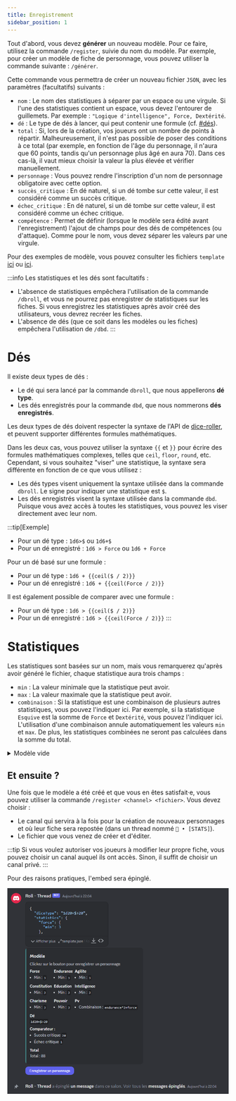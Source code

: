 ```yaml
---
title: Enregistrement
sidebar_position: 1
---
```


Tout d'abord, vous devez **générer** un nouveau modèle. Pour ce faire, utilisez la commande `/register`, suivie du nom du modèle. Par exemple, pour créer un modèle de fiche de personnage, vous pouvez utiliser la commande suivante : `/générer`.

Cette commande vous permettra de créer un nouveau fichier `JSON`, avec les paramètres (facultatifs) suivants :
- `nom` : Le nom des statistiques à séparer par un espace ou une virgule. Si l'une des statistiques contient un espace, vous devez l'entourer de guillemets. Par exemple : `"Logique d'intelligence", Force, Dextérité`.
- `dé` : Le type de dés à lancer, qui peut contenir une formule (cf. [#dés](#dés)).
- `total` : Si, lors de la création, vos joueurs ont un nombre de points à répartir. Malheureusement, il n'est pas possible de poser des conditions à ce total (par exemple, en fonction de l'âge du personnage, il n'aura que 60 points, tandis qu'un personnage plus âgé en aura 70). Dans ces cas-là, il vaut mieux choisir la valeur la plus élevée et vérifier manuellement.
- `personnage` : Vous pouvez rendre l'inscription d'un nom de personnage obligatoire avec cette option.
- `succès_critique` : En dé naturel, si un dé tombe sur cette valeur, il est considéré comme un succès critique.
- `échec_critique` : En dé naturel, si un dé tombe sur cette valeur, il est considéré comme un échec critique.
- `compétence` : Permet de définir (lorsque le modèle sera édité avant l'enregistrement) l'ajout de champs pour des dés de compétences (ou d'attaque). Comme pour le nom, vous devez séparer les valeurs par une virgule.

Pour des exemples de modèle, vous pouvez consulter les fichiers `template` [ici](https://github.com/Dicelette/discord-dicelette/tree/main/template) ou [ici](register/template).

:::info
Les statistiques et les dés sont facultatifs :
- L'absence de statistiques empêchera l'utilisation de la commande `/dbroll`, et vous ne pourrez pas enregistrer de statistiques sur les fiches. Si vous enregistrez les statistiques après avoir créé des utilisateurs, vous devrez recréer les fiches.
- L'absence de dés (que ce soit dans les modèles ou les fiches) empêchera l'utilisation de `/dbd`. 
:::

# Dés

Il existe deux types de dés :
- Le dé qui sera lancé par la commande `dbroll`, que nous appellerons **dé type**.
- Les dés enregistrés pour la commande `dbd`, que nous nommerons **dés enregistrés**.

Les deux types de dés doivent respecter la syntaxe de l'API de [dice-roller](https://dice-roller.github.io/documentation/), et peuvent supporter différentes formules mathématiques. 

Dans les deux cas, vous pouvez utiliser la syntaxe `{{` et `}}` pour écrire des formules mathématiques complexes, telles que `ceil`, `floor`, `round`, etc. Cependant, si vous souhaitez "viser" une statistique, la syntaxe sera différente en fonction de ce que vous utilisez :
- Les dés types visent uniquement la syntaxe utilisée dans la commande `dbroll`. Le signe pour indiquer une statistique est `$`.
- Les dés enregistrés visent la syntaxe utilisée dans la commande `dbd`. Puisque vous avez accès à toutes les statistiques, vous pouvez les viser directement avec leur nom.

:::tip[Exemple]
- Pour un dé type : `1d6>$` ou `1d6+$`
- Pour un dé enregistré : `1d6 > Force` ou `1d6 + Force`

Pour un dé basé sur une formule :
- Pour un dé type : `1d6 + {{ceil($ / 2)}}`
- Pour un dé enregistré : `1d6 + {{ceil(Force / 2)}}`

Il est également possible de comparer avec une formule :
- Pour un dé type : `1d6 > {{ceil($ / 2)}}`
- Pour un dé enregistré : `1d6 > {{ceil(Force / 2)}}`
:::

# Statistiques

Les statistiques sont basées sur un nom, mais vous remarquerez qu'après avoir généré le fichier, chaque statistique aura trois champs :
- `min` : La valeur minimale que la statistique peut avoir.
- `max` : La valeur maximale que la statistique peut avoir.
- `combinaison` : Si la statistique est une combinaison de plusieurs autres statistiques, vous pouvez l'indiquer ici. Par exemple, si la statistique `Esquive` est la somme de `Force` et `Dextérité`, vous pouvez l'indiquer ici. L'utilisation d'une combinaison annule automatiquement les valeurs `min` et `max`. De plus, les statistiques combinées ne seront pas calculées dans la somme du total.

<details>
  <summary>Modèle vide</summary>
  ```json
  {
  "charName": false,
  "statistics": {
    "NOM": {
      "min": 1,
	  "max": 20,
	  "combinaison": ""
    },
	"COMBINAISON": {
	  "combinaison": "NOM*2"
    },
  },
  "diceType": "",
  "critical": {
    "failure": 0,
    "success": 0
  },
  "total": 0,
  "damage": {
    "NOM": ""
  }
}
```
</details> 

## Et ensuite ?

Une fois que le modèle a été créé et que vous en êtes satisfait·e, vous pouvez utiliser la commande `/register <channel> <fichier>`. Vous devez choisir :
- Le canal qui servira à la fois pour la création de nouveaux personnages et où leur fiche sera repostée (dans un thread nommé `📝 • [STATS]`).
- Le fichier que vous venez de créer et d'éditer.

:::tip
Si vous voulez autoriser vos joueurs à modifier leur propre fiche, vous pouvez choisir un canal auquel ils ont accès. Sinon, il suffit de choisir un canal privé.
:::

Pour des raisons pratiques, l'embed sera épinglé.

![embed](/assets/register/embed_template.png)